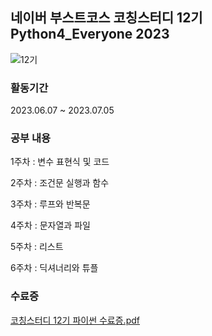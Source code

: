 ## 네이버 부스트코스 코칭스터디 12기 Python4_Everyone 2023
![12기](https://github.com/MinwooPyeon/Coaching_study_12_Python4_Everyone_2023/assets/153968515/ed617451-3b86-4cf7-b63f-dd619e6a8663)

### 활동기간
2023.06.07 ~ 2023.07.05

### 공부 내용
1주차 : 변수 표현식 및 코드

2주차 : 조건문 실행과 함수

3주차 : 루프와 반복문

4주차 : 문자열과 파일

5주차 : 리스트

6주차 : 딕셔너리와 튜플

### 수료증
[코칭스터디 12기 파이썬 수료증.pdf](https://github.com/MinwooPyeon/Coaching_study_12_Python4_Everyone_2023/files/13695786/12.pdf)

